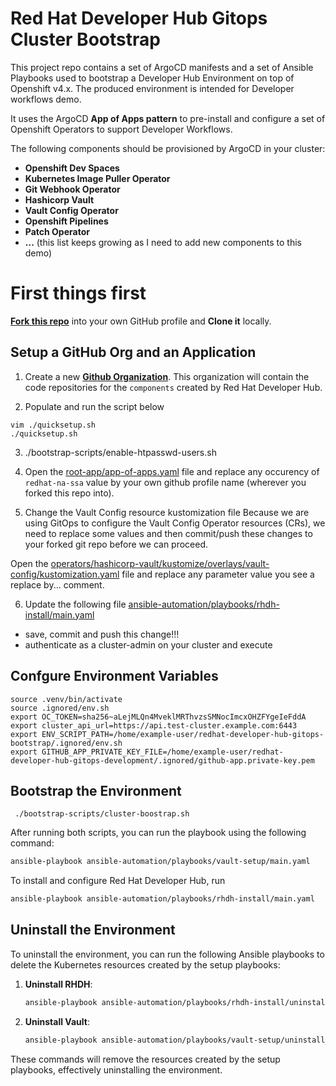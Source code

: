 # Red Hat Developer Hub Gitops Cluster Bootstrap

This project repo contains a set of ArgoCD manifests and a set of Ansible Playbooks used to bootstrap a Developer Hub Environment on top of Openshift v4.x. The produced environment is intended for Developer workflows demo.

It uses the ArgoCD **App of Apps pattern** to pre-install and configure a set of Openshift Operators to support Developer Workflows.

The following components should be provisioned by ArgoCD in your cluster:
 * **Openshift Dev Spaces**
 * **Kubernetes Image Puller Operator**
 * **Git Webhook Operator**
 * **Hashicorp Vault**
 * **Vault Config Operator**
 * **Openshift Pipelines**
 * **Patch Operator**
 * **...** (this list keeps growing as I need to add new components to this demo)

# First things first

[**Fork this repo**](https://github.com/redhat-na-ssa/redhat-developer-hub-gitops-bootstrap/fork) into your own GitHub profile and **Clone it** locally.

## Setup a GitHub Org and an Application

 1. Create a new [**Github Organization**](https://github.com/account/organizations/new?plan=free). This organization will contain the code repositories for the `components` created by Red Hat Developer Hub.

 2. Populate and run the script below 
 ```
 vim ./quicksetup.sh
 ./quicksetup.sh
 ```
3. ./bootstrap-scripts/enable-htpasswd-users.sh
4. Open the [root-app/app-of-apps.yaml](root-app/app-of-apps.yaml) file and replace any occurency of `redhat-na-ssa` value by your own github profile name (wherever you forked this repo into). 

5. Change the Vault Config resource kustomization file
Because we are using GitOps to configure the Vault Config Operator resources (CRs), we need to replace some values and then commit/push these changes to your forked git repo before we can proceed.

Open the [operators/hashicorp-vault/kustomize/overlays/vault-config/kustomization.yaml](operators/hashicorp-vault/kustomize/overlays/vault-config/kustomization.yaml) file and replace any parameter value you see a replace by... comment.

6. Update the following file [ansible-automation/playbooks/rhdh-install/main.yaml](ansible-automation/playbooks/rhdh-install/main.yaml)
* save, commit and push this change!!!
* authenticate as a cluster-admin on your cluster and execute

## Confgure Environment Variables
```
source .venv/bin/activate
source .ignored/env.sh
export OC_TOKEN=sha256~aLejMLQn4MveklMRThvzsSMNocImcxOHZFYgeIeFddA
export cluster_api_url=https://api.test-cluster.example.com:6443
export ENV_SCRIPT_PATH=/home/example-user/redhat-developer-hub-gitops-bootstrap/.ignored/env.sh
export GITHUB_APP_PRIVATE_KEY_FILE=/home/example-user/redhat-developer-hub-gitops-development/.ignored/github-app.private-key.pem
```

## Bootstrap the Environment
```
 ./bootstrap-scripts/cluster-boostrap.sh 
```

After running both scripts, you can run the playbook using the following command:

```bash
ansible-playbook ansible-automation/playbooks/vault-setup/main.yaml
```

To install and configure Red Hat Developer Hub, run
```bash
ansible-playbook ansible-automation/playbooks/rhdh-install/main.yaml
```

## Uninstall the Environment

To uninstall the environment, you can run the following Ansible playbooks to delete the Kubernetes resources created by the setup playbooks:

1. **Uninstall RHDH**:
   ```bash
   ansible-playbook ansible-automation/playbooks/rhdh-install/uninstall_rhdh.yml
   ```

2. **Uninstall Vault**:
   ```bash
   ansible-playbook ansible-automation/playbooks/vault-setup/uninstall_vault.yml
   ```

These commands will remove the resources created by the setup playbooks, effectively uninstalling the environment.
